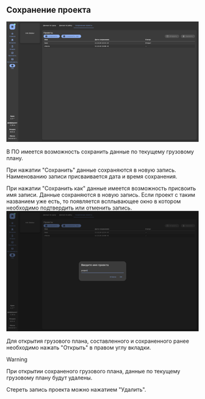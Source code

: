 ## Сохранение проекта
![Вкладка "Сохранение проекта"](/assets/image/program_sheets/ru/sheet04_info/save_general.png "Циферблат")

В ПО имеется возможность сохранить данные по текущему грузовому плану. 

При нажатии "Сохранить" данные сохраняются в новую запись. Наименованию записи присваивается дата и время сохранения.

При нажатии "Сохранить как" данные имеется возможность присвоить имя записи. Данные сохраняются в новую запись. Если проект с таким названием уже есть, то появляется всплывающее окно в котором необходимо подтвердить или отменить запись.
![Выбор времени](/assets/image/program_sheets/ru/sheet04_info/save_projectname.png "Вкладка 'Сохранение проекта'")

Для открытия грузового плана, составленного и сохраненного ранее необходимо нажать "Открыть" в правом углу вкладки.
> [!WARNING] 
> При открытии сохраненого грузового плана, данные по текущему грузовому плану будут удалены.

Стереть запись проекта можно нажатием "Удалить".